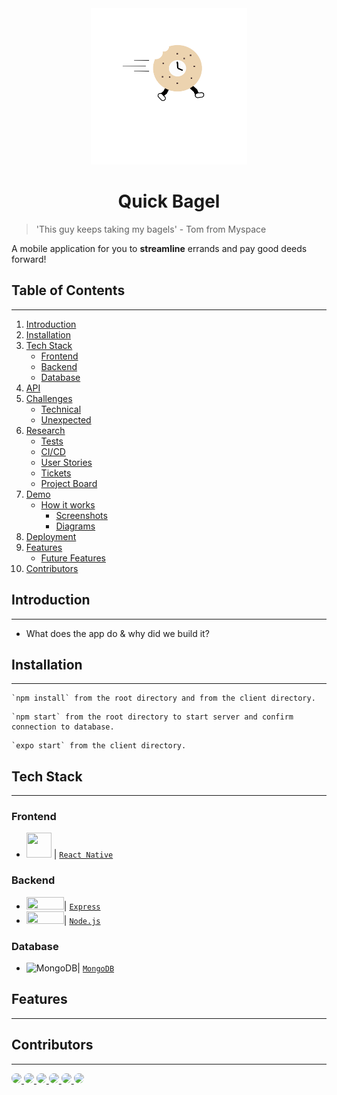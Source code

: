 
<div align="center">
<img width="250" height="250" src="client/assets/bagel.png">
</div>
<h1 align="center"> Quick Bagel </h1>


>'This guy keeps taking my bagels' - Tom from Myspace

A mobile application for you to <b>streamline</b> errands and pay good deeds forward!


## Table of Contents ##
-------------------------------------------------------------
1. [Introduction](#introduction)
2. [Installation](#installation)
3. [Tech Stack](#techstack)
    * [Frontend](#frontend)
    * [Backend](#backend)
    * [Database](#database)
4. [API](#api)
5. [Challenges](#challenges)
    * [Technical](#technical)
    * [Unexpected](#unexpected)
6. [Research](#research)
    * [Tests](#tests)
    * [CI/CD](#ci/cd)
    * [User Stories](#userstories)
    * [Tickets](#tickets)
    * [Project Board](#board)
7. [Demo](#demo)
    * [How it works](#apphow)
      * [Screenshots](#screenshots)
      * [Diagrams](#diagrams)
8. [Deployment](#deployment)
9. [Features](#features)
    * [Future Features](#futures)
10. [Contributors](#contributors)

## Introduction <a name="introduction"></a> ##
-------------------------------------------------------------
* What does the app do & why did we build it?

## Installation <a name="installation"></a> ##
-------------------------------------------------------------
```
`npm install` from the root directory and from the client directory.
```

```
`npm start` from the root directory to start server and confirm connection to database.
```

```
`expo start` from the client directory.
```

## Tech Stack <a name="techstack"></a> ##
-------------------------------------------------------------

### Frontend <a name="frontend"></a> ###
* <img src="https://d33wubrfki0l68.cloudfront.net/554c3b0e09cf167f0281fda839a5433f2040b349/ecfc9/img/header_logo.svg" width="40" height="40"/> | <a href='https://reactnative.dev/'> ```React Native```</a>


### Backend <a name="backend"> </a> ###
* <img src="https://upload.wikimedia.org/wikipedia/commons/thumb/6/64/Expressjs.png/330px-Expressjs.png" width="60" height="20"/>| <a href='https://expressjs.com/'>```Express```</a>
* <img src="https://upload.wikimedia.org/wikipedia/commons/d/d9/Node.js_logo.svg" width="60" height="20"/>| <a href="https://nodejs.org/en/">```Node.js```</a>


### Database <a name="database"></a> ###
* ![MongoDB](https://raw.githubusercontent.com/mongodb/mongo/master/docs/leaf.svg)| <a href='https://www.mongodb.com/'> ```MongoDB``` </a>

## Features <a name="features"></a> ##
-------------------------------------------------------------

## Contributors <a name="contributors"></a> ##
------------------------------------------------------------
<a href="https://github.com/ryhorowitz">
  <img src="https://github.com/ryhorowitz.png?size=50" style="border-radius:50%">
</a>
<a href="https://github.com/shabbyblue16">
  <img src="https://github.com/shabbyblue16.png?height=50" width="50" style="border-radius:50%">
</a>
<a href="https://github.com/OjeikuA">
  <img src="https://github.com/OjeikuA.png?size=50" style="border-radius:50%">
</a>
<a href="https://github.com/aaronfife">
  <img src="https://github.com/aaronfife.png?size=50"
  style="border-radius:50%">
</a>
<a href="https://github.com/surekhaw">
  <img src="https://github.com/surekhaw.png?size=50"
  style="border-radius:50%">
</a>
<a href="https://github.com/Laweeza">
  <img src="https://github.com/Laweeza.png?size=50"
  style="border-radius:50%">
</a>